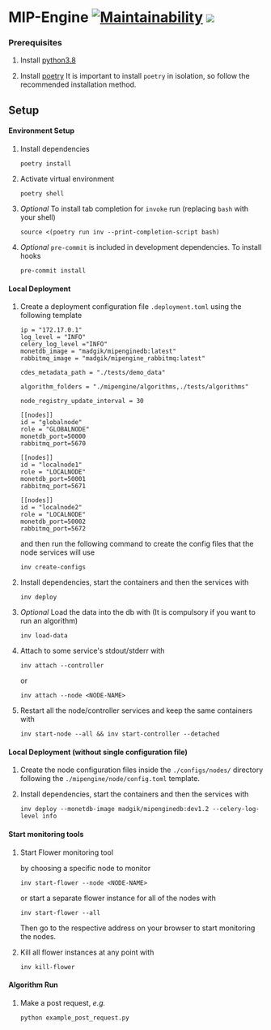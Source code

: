 # MIP-Engine [![Maintainability](https://api.codeclimate.com/v1/badges/3e022eaf87579b79cf0f/maintainability)](https://codeclimate.com/github/madgik/MIP-Engine/maintainability) <a href="https://codeclimate.com/github/madgik/MIP-Engine/test_coverage"><img src="https://api.codeclimate.com/v1/badges/3e022eaf87579b79cf0f/test_coverage" /></a>

### Prerequisites

1. Install [python3.8](https://www.python.org/downloads/ "python3.8")

1. Install [poetry](https://python-poetry.org/ "poetry")
   It is important to install `poetry` in isolation, so follow the
   recommended installation method.

## Setup

#### Environment Setup

1. Install dependencies

   ```
   poetry install
   ```

1. Activate virtual environment

   ```
   poetry shell
   ```

1. *Optional* To install tab completion for `invoke` run  (replacing `bash` with your shell)

   ```
   source <(poetry run inv --print-completion-script bash)
   ```

1. _Optional_ `pre-commit` is included in development dependencies. To install hooks

   ```
   pre-commit install
   ```

#### Local Deployment

1. Create a deployment configuration file `.deployment.toml` using the following template

   ```
   ip = "172.17.0.1"
   log_level = "INFO"
   celery_log_level ="INFO"
   monetdb_image = "madgik/mipenginedb:latest"
   rabbitmq_image = "madgik/mipengine_rabbitmq:latest"

   cdes_metadata_path = "./tests/demo_data"

   algorithm_folders = "./mipengine/algorithms,./tests/algorithms"

   node_registry_update_interval = 30

   [[nodes]]
   id = "globalnode"
   role = "GLOBALNODE"
   monetdb_port=50000
   rabbitmq_port=5670

   [[nodes]]
   id = "localnode1"
   role = "LOCALNODE"
   monetdb_port=50001
   rabbitmq_port=5671

   [[nodes]]
   id = "localnode2"
   role = "LOCALNODE"
   monetdb_port=50002
   rabbitmq_port=5672

   ```

   and then run the following command to create the config files that the node services will use

   ```
   inv create-configs
   ```

1. Install dependencies, start the containers and then the services with

   ```
   inv deploy
   ```

1. _Optional_ Load the data into the db with
   (It is compulsory if you want to run an algorithm)

   ```
   inv load-data
   ```

1. Attach to some service's stdout/stderr with

   ```
   inv attach --controller
   ```

   or

   ```
   inv attach --node <NODE-NAME>
   ```

1. Restart all the node/controller services and keep the same containers with

   ```
   inv start-node --all && inv start-controller --detached
   ```

#### Local Deployment (without single configuration file)

1. Create the node configuration files inside the `./configs/nodes/` directory following the `./mipengine/node/config.toml` template.

1. Install dependencies, start the containers and then the services with

   ```
   inv deploy --monetdb-image madgik/mipenginedb:dev1.2 --celery-log-level info
   ```

#### Start monitoring tools

1. Start Flower monitoring tool

   by choosing a specific node to monitor

   ```
   inv start-flower --node <NODE-NAME>
   ```

   or start a separate flower instance for all of the nodes with

   ```
   inv start-flower --all
   ```

   Then go to the respective address on your browser to start monitoring the nodes.

1. Kill all flower instances at any point with

   ```
   inv kill-flower
   ```

#### Algorithm Run

1. Make a post request, _e.g._
   ```
   python example_post_request.py
   ```
